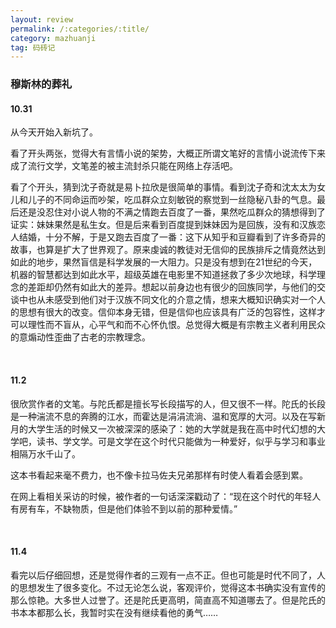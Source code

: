 ```yaml
---
layout: review
permalink: /:categories/:title/
category: mazhuanji
tag: 码砖记
---
```




### 穆斯林的葬礼

#### 10.31

从今天开始入新坑了。

看了开头两张，觉得大有言情小说的架势，大概正所谓文笔好的言情小说流传下来成了流行文学，文笔差的被主流封杀只能在网络上存活吧。

看了个开头，猜到沈子奇就是易卜拉欣是很简单的事情。看到沈子奇和沈太太为女儿和儿子的不同命运而吵架，吃瓜群众立刻敏锐的察觉到一丝隐秘八卦的气息。最后还是没忍住对小说人物的不满之情跑去百度了一番，果然吃瓜群众的猜想得到了证实：妹妹果然是私生女。但是后来看到百度提到妹妹因为是回族，没有和汉族恋人结婚，十分不解，于是又跑去百度了一番：这下从知乎和豆瓣看到了许多奇异的故事，也算是扩大了世界观了。原来虔诚的教徒对无信仰的民族排斥之情竟然达到如此的地步，果然盲信是科学发展的一大阻力。只是没有想到在21世纪的今天，机器的智慧都达到如此水平，超级英雄在电影里不知道拯救了多少次地球，科学理念的差距却仍然有如此大的差异。想起以前身边也有很少的回族同学，与他们的交谈中也从未感受到他们对于汉族不同文化的介意之情，想来大概知识确实对一个人的思想有很大的改变。信仰本身无错，但是信仰也应该具有广泛的包容性，这样才可以理性而不盲从，心平气和而不心怀仇恨。总觉得大概是有宗教主义者利用民众的意煽动性歪曲了古老的宗教理念。

<br>

#### 11.2

很欣赏作者的文笔。与陀氏都是擅长写长段描写的人，但又很不一样。陀氏的长段是一种湍流不息的奔腾的江水，而霍达是涓涓流淌、温和宽厚的大河。以及在写新月的大学生活的时候又一次被深深的感染了：她的大学就是我在高中时代幻想的大学吧，读书、学文学。可是文学在这个时代只能做为一种爱好，似乎与学习和事业相隔万水千山了。

这本书看起来毫不费力，也不像卡拉马佐夫兄弟那样有时使人看着会感到累。

在网上看相关采访的时候，被作者的一句话深深戳动了：“现在这个时代的年轻人有房有车，不缺物质，但是他们体验不到以前的那种爱情。”

<br>

#### 11.4

看完以后仔细回想，还是觉得作者的三观有一点不正。但也可能是时代不同了，人的思想发生了很多变化。不过无论怎么说，客观评价，觉得这本书确实没有宣传的那么惊艳。大多世人过誉了。还是陀氏更高明，简直高不知道哪去了。但是陀氏的书本本都那么长，我暂时实在没有继续看他的勇气……